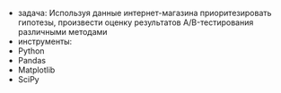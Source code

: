 - задача:
Используя данные интернет-магазина приоритезировать гипотезы, произвести оценку результатов A/B-тестирования различными методами
- инcтрументы:
 - Python
 - Pandas
 - Matplotlib
 - SciPy
